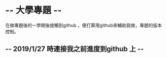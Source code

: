 #       -- 大學專題 --
在做專題後的一學期後接觸到github ，便打算用github來輔助我做，專題的版本控制。
##      -- 2019/1/27 時連接我之前進度到github 上 --
